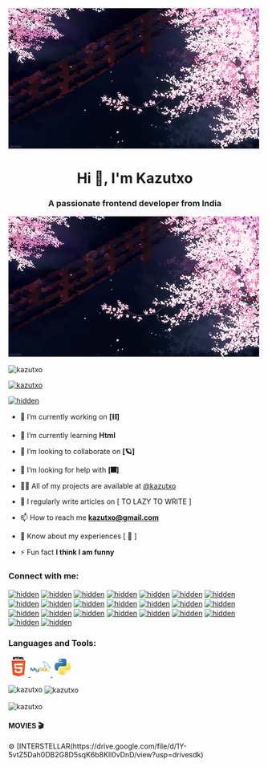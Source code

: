 <img src="sakura.gif" alt="Banner">

<h1 align="center">Hi 👋, I'm Kazutxo</h1>
<h3 align="center">A passionate frontend developer from India</h3>
<img src='sakura.gif' alt='code'>
<p align="left"> <img src="https://komarev.com/ghpvc/?username=kazutxo&label=Profile%20views&color=0e75b6&style=flat" alt="kazutxo" /> </p>

<p align="left"> <a href="https://github.com/ryo-ma/github-profile-trophy"><img src="https://github-profile-trophy.vercel.app/?username=kazutxo" alt="kazutxo" /></a> </p>

<p align="left"> <a href="https://twitter.com/hidden" target="blank"><img src="https://img.shields.io/twitter/follow/hidden?logo=twitter&style=for-the-badge" alt="hidden" /></a> </p>

- 🔭 I’m currently working on **[⛓️]**

- 🌱 I’m currently learning **Html**

- 👯 I’m looking to collaborate on **[🪐]**

- 🤝 I’m looking for help with **[🎆]**

- 👨‍💻 All of my projects are available at [@kazutxo](https://github.com/kazutxo)

- 📝 I regularly write articles on [ TO LAZY TO WRITE ]

- 📫 How to reach me **kazutxo@gmail.com**

- 📄 Know about my experiences [ 👾 ]

- ⚡ Fun fact **I think I am funny**

<h3 align="left">Connect with me:</h3>
<p align="left">
<a href="https://codepen.io/hidden" target="blank"><img align="center" src="https://raw.githubusercontent.com/rahuldkjain/github-profile-readme-generator/master/src/images/icons/Social/codepen.svg" alt="hidden" height="30" width="40" /></a>
<a href="https://dev.to/hidden" target="blank"><img align="center" src="https://raw.githubusercontent.com/rahuldkjain/github-profile-readme-generator/master/src/images/icons/Social/devto.svg" alt="hidden" height="30" width="40" /></a>
<a href="https://twitter.com/hidden" target="blank"><img align="center" src="https://raw.githubusercontent.com/rahuldkjain/github-profile-readme-generator/master/src/images/icons/Social/twitter.svg" alt="hidden" height="30" width="40" /></a>
<a href="https://linkedin.com/in/hidden" target="blank"><img align="center" src="https://raw.githubusercontent.com/rahuldkjain/github-profile-readme-generator/master/src/images/icons/Social/linked-in-alt.svg" alt="hidden" height="30" width="40" /></a>
<a href="https://stackoverflow.com/users/hidden" target="blank"><img align="center" src="https://raw.githubusercontent.com/rahuldkjain/github-profile-readme-generator/master/src/images/icons/Social/stack-overflow.svg" alt="hidden" height="30" width="40" /></a>
<a href="https://codesandbox.com/hidden" target="blank"><img align="center" src="https://raw.githubusercontent.com/rahuldkjain/github-profile-readme-generator/master/src/images/icons/Social/codesandbox.svg" alt="hidden" height="30" width="40" /></a>
<a href="https://kaggle.com/hidden" target="blank"><img align="center" src="https://raw.githubusercontent.com/rahuldkjain/github-profile-readme-generator/master/src/images/icons/Social/kaggle.svg" alt="hidden" height="30" width="40" /></a>
<a href="https://fb.com/hidden" target="blank"><img align="center" src="https://raw.githubusercontent.com/rahuldkjain/github-profile-readme-generator/master/src/images/icons/Social/facebook.svg" alt="hidden" height="30" width="40" /></a>
<a href="https://instagram.com/hidden" target="blank"><img align="center" src="https://raw.githubusercontent.com/rahuldkjain/github-profile-readme-generator/master/src/images/icons/Social/instagram.svg" alt="hidden" height="30" width="40" /></a>
<a href="https://dribbble.com/hidden" target="blank"><img align="center" src="https://raw.githubusercontent.com/rahuldkjain/github-profile-readme-generator/master/src/images/icons/Social/dribbble.svg" alt="hidden" height="30" width="40" /></a>
<a href="https://www.behance.net/hidden" target="blank"><img align="center" src="https://raw.githubusercontent.com/rahuldkjain/github-profile-readme-generator/master/src/images/icons/Social/behance.svg" alt="hidden" height="30" width="40" /></a>
<a href="https://hashnode.com/hidden" target="blank"><img align="center" src="https://raw.githubusercontent.com/rahuldkjain/github-profile-readme-generator/master/src/images/icons/Social/hashnode.svg" alt="hidden" height="30" width="40" /></a>
<a href="https://medium.com/hidden" target="blank"><img align="center" src="https://raw.githubusercontent.com/rahuldkjain/github-profile-readme-generator/master/src/images/icons/Social/medium.svg" alt="hidden" height="30" width="40" /></a>
<a href="https://www.youtube.com/c/hidden" target="blank"><img align="center" src="https://raw.githubusercontent.com/rahuldkjain/github-profile-readme-generator/master/src/images/icons/Social/youtube.svg" alt="hidden" height="30" width="40" /></a>
<a href="https://www.codechef.com/users/hidden" target="blank"><img align="center" src="https://cdn.jsdelivr.net/npm/simple-icons@3.1.0/icons/codechef.svg" alt="hidden" height="30" width="40" /></a>
<a href="https://www.hackerrank.com/hidden" target="blank"><img align="center" src="https://raw.githubusercontent.com/rahuldkjain/github-profile-readme-generator/master/src/images/icons/Social/hackerrank.svg" alt="hidden" height="30" width="40" /></a>
<a href="https://codeforces.com/profile/hidden" target="blank"><img align="center" src="https://raw.githubusercontent.com/rahuldkjain/github-profile-readme-generator/master/src/images/icons/Social/codeforces.svg" alt="hidden" height="30" width="40" /></a>
<a href="https://www.leetcode.com/hidden" target="blank"><img align="center" src="https://raw.githubusercontent.com/rahuldkjain/github-profile-readme-generator/master/src/images/icons/Social/leet-code.svg" alt="hidden" height="30" width="40" /></a>
<a href="https://www.hackerearth.com/hidden" target="blank"><img align="center" src="https://raw.githubusercontent.com/rahuldkjain/github-profile-readme-generator/master/src/images/icons/Social/hackerearth.svg" alt="hidden" height="30" width="40" /></a>
<a href="https://auth.geeksforgeeks.org/user/hidden" target="blank"><img align="center" src="https://raw.githubusercontent.com/rahuldkjain/github-profile-readme-generator/master/src/images/icons/Social/geeks-for-geeks.svg" alt="hidden" height="30" width="40" /></a>
<a href="https://www.topcoder.com/members/hidden" target="blank"><img align="center" src="https://raw.githubusercontent.com/rahuldkjain/github-profile-readme-generator/master/src/images/icons/Social/topcoder.svg" alt="hidden" height="30" width="40" /></a>
<a href="https://discord.gg/hidden" target="blank"><img align="center" src="https://raw.githubusercontent.com/rahuldkjain/github-profile-readme-generator/master/src/images/icons/Social/discord.svg" alt="hidden" height="30" width="40" /></a>
<a href="/hidden" target="blank"><img align="center" src="https://raw.githubusercontent.com/rahuldkjain/github-profile-readme-generator/master/src/images/icons/Social/rss.svg" alt="hidden" height="30" width="40" /></a>
</p>

<h3 align="left">Languages and Tools:</h3>
<p align="left"> <a href="https://www.w3.org/html/" target="_blank" rel="noreferrer"> <img src="https://raw.githubusercontent.com/devicons/devicon/master/icons/html5/html5-original-wordmark.svg" alt="html5" width="40" height="40"/> </a> <a href="https://www.mysql.com/" target="_blank" rel="noreferrer"> <img src="https://raw.githubusercontent.com/devicons/devicon/master/icons/mysql/mysql-original-wordmark.svg" alt="mysql" width="40" height="40"/> </a> <a href="https://www.python.org" target="_blank" rel="noreferrer"> <img src="https://raw.githubusercontent.com/devicons/devicon/master/icons/python/python-original.svg" alt="python" width="40" height="40"/> </a> </p>

<p><img align="left" src="https://github-readme-stats.vercel.app/api/top-langs?username=kazutxo&show_icons=true&locale=en&layout=compact" alt="kazutxo" /></p>

<p>&nbsp;<img align="center" src="https://github-readme-stats.vercel.app/api?username=kazutxo&show_icons=true&locale=en" alt="kazutxo" /></p>

<p><img align="center" src="https://www.google.com/imgres?imgurl=https%3A%2F%2Fc4.wallpaperflare.com%2Fwallpaper%2F523%2F686%2F385%2Fsword-art-online-aincrad-sword-art-online-anime-castle-wallpaper-preview.jpg&tbnid=1luuCMsOWgLoXM&vet=1&imgrefurl=https%3A%2F%2Fwww.wallpaperflare.com%2Fsearch%3Fwallpaper%3Daincrad&docid=PHZsPdhZfFD1QM&w=728&h=410&hl=en-IN&source=sh%2Fx%2Fim%2Fm1%2F4&kgs=187f093253c5fe71&shem=abme%2Ctrie" alt="kazutxo" /></p>
<h4>MOVIES 🎬</h4>
⚙️ [INTERSTELLAR(https://drive.google.com/file/d/1Y-5vtZ5Dah0DB2G8D5sqK6b8Kll0vDnD/view?usp=drivesdk)
